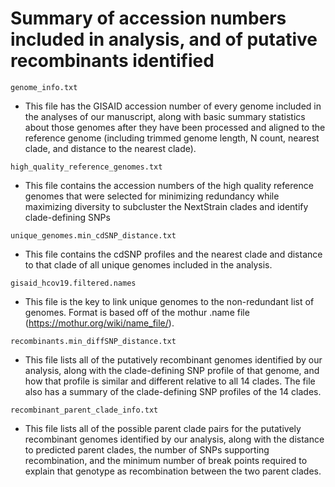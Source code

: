 
# Summary of accession numbers included in analysis, and of putative recombinants identified

`genome_info.txt`
* This file has the GISAID accession number of every genome included in the analyses of our manuscript, along with basic summary statistics about those genomes after they have been processed and aligned to the reference genome (including trimmed genome length, N count, nearest clade, and distance to the nearest clade).

`high_quality_reference_genomes.txt`
* This file contains the accession numbers of the high quality reference genomes that were selected for minimizing redundancy while maximizing diversity to subcluster the NextStrain clades and identify clade-defining SNPs

`unique_genomes.min_cdSNP_distance.txt`
* This file contains the cdSNP profiles and the nearest clade and distance to that clade of all unique genomes included in the analysis.

`gisaid_hcov19.filtered.names`
* This file is the key to link unique genomes to the non-redundant list of genomes. Format is based off of the mothur .name file (https://mothur.org/wiki/name_file/). 

`recombinants.min_diffSNP_distance.txt`
* This file lists all of the putatively recombinant genomes identified by our analysis, along with the clade-defining SNP profile of that genome, and how that profile is similar and different relative to all 14 clades. The file also has a summary of the clade-defining SNP profiles of the 14 clades.

`recombinant_parent_clade_info.txt`
* This file lists all of the possible parent clade pairs for the putatively recombinant genomes identified by our analysis, along with the distance to predicted parent clades, the number of SNPs supporting recombination, and the minimum number of break points required to explain that genotype as recombination between the two parent clades.


